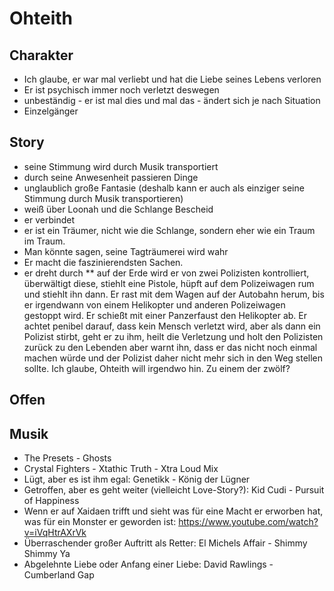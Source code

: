 Ohteith
=

Charakter
-

* Ich glaube, er war mal verliebt und hat die Liebe seines Lebens verloren
* Er ist psychisch immer noch verletzt deswegen
* unbeständig - er ist mal dies und mal das - ändert sich je nach Situation
* Einzelgänger

Story
-

* seine Stimmung wird durch Musik transportiert
* durch seine Anwesenheit passieren Dinge
* unglaublich große Fantasie (deshalb kann er auch als einziger seine Stimmung durch Musik transportieren)
* weiß über Loonah und die Schlange Bescheid
* er verbindet
* er ist ein Träumer, nicht wie die Schlange, sondern eher wie ein Traum im Traum.
* Man könnte sagen, seine Tagträumerei wird wahr
* Er macht die faszinierendsten Sachen.
* er dreht durch
** auf der Erde wird er von zwei Polizisten kontrolliert, überwältigt diese, stiehlt eine Pistole, hüpft auf dem Polizeiwagen rum und stiehlt ihn dann. Er rast mit dem Wagen auf der Autobahn herum, bis er irgendwann von einem Helikopter und anderen Polizeiwagen gestoppt wird. Er schießt mit einer Panzerfaust den Helikopter ab. Er achtet penibel darauf, dass kein Mensch verletzt wird, aber als dann ein Polizist stirbt, geht er zu ihm, heilt die Verletzung und holt den Polizisten zurück zu den Lebenden aber warnt ihn, dass er das nicht noch einmal machen würde und der Polizist daher nicht mehr sich in den Weg stellen sollte. Ich glaube, Ohteith will irgendwo hin. Zu einem der zwölf?

Offen
-

Musik
-

* The Presets - Ghosts
* Crystal Fighters - Xtathic Truth - Xtra Loud Mix
* Lügt, aber es ist ihm egal: Genetikk - König der Lügner
* Getroffen, aber es geht weiter (vielleicht Love-Story?): Kid Cudi - Pursuit of Happiness
* Wenn er auf Xaidaen trifft und sieht was für eine Macht er erworben hat, was für ein Monster er geworden ist: https://www.youtube.com/watch?v=iVqHtrAXrVk
* Überraschender großer Auftritt als Retter: El Michels Affair - Shimmy Shimmy Ya
* Abgelehnte Liebe oder Anfang einer Liebe: David Rawlings - Cumberland Gap
